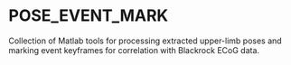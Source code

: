 # POSE_EVENT_MARK
Collection of Matlab tools for processing extracted upper-limb poses and marking event keyframes for correlation with Blackrock ECoG data.
